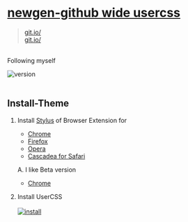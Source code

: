 # [newgen-github wide usercss]()
>[git.io/]()
<br>[git.io/]()

<br>Following myself

![version](https://img.shields.io/badge/version-1.x.x-blue)
<br><br>
## Install-Theme
1. Install [Stylus](https://add0n.com/stylus.html) of Browser Extension for
    - [Chrome](https://chrome.google.com/webstore/detail/stylus/clngdbkpkpeebahjckkjfobafhncgmne)
    - [Firefox](https://addons.mozilla.org/en-US/firefox/addon/styl-us/)
    - [Opera](https://addons.opera.com/en-US/extensions/details/stylus/)
    - [Cascadea for Safari](https://cascadea.app/)
    
    A. I like Beta version
    - [Chrome](https://chrome.google.com/webstore/detail/stylus-beta/apmmpaebfobifelkijhaljbmpcgbjbdo)
2. Install UserCSS
  <br><br>[![install](https://img.shields.io/badge/install-v1.x.x-green)](https://raw.githubusercontent.com/koumaza/github-wide-newgen/master/github-wide-newgen.user.css)
